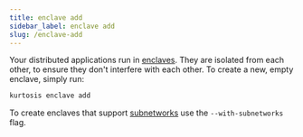 ```yaml
---
title: enclave add
sidebar_label: enclave add
slug: /enclave-add
---
```


Your distributed applications run in [enclaves][enclaves-reference]. They are isolated from each other, to ensure they don't interfere with each other. To create a new, empty enclave, simply run:

```bash
kurtosis enclave add
```

To create enclaves that support [subnetworks][subnetworks] use the `--with-subnetworks` flag.

<!-------------------- ONLY LINKS BELOW THIS POINT ----------------------->
[enclaves-reference]: ../concepts-reference/enclaves.md
[subnetworks]: ../concepts-reference/subnetworks.md
